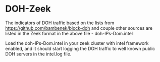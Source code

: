 # DOH-Zeek
The indicators of DOH traffic based on the lists from https://github.com/bambenek/block-doh and couple other sources are listed in the Zeek format in the above file - doh-IPs-Dom.intel 

Load the doh-IPs-Dom.intel in your zeek cluster with intel framework enabled, and it should start logging the DOH traffic to well known public DOH servers in the intel.log file.
